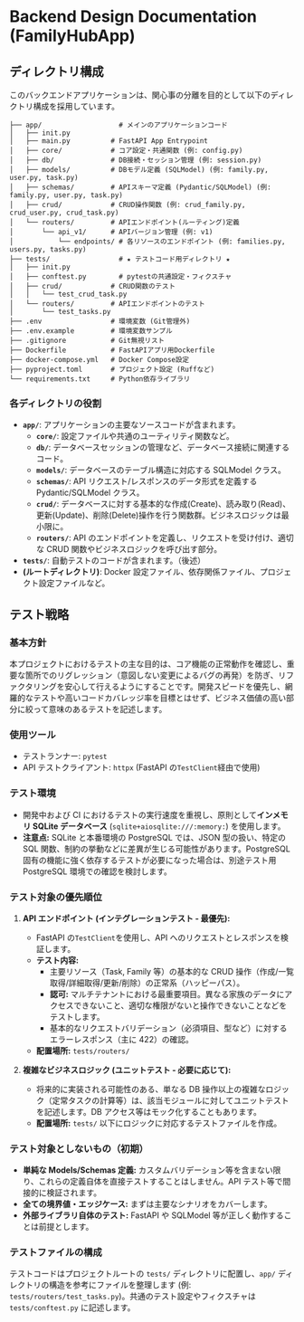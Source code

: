 # Backend Design Documentation (FamilyHubApp)

## ディレクトリ構成

このバックエンドアプリケーションは、関心事の分離を目的として以下のディレクトリ構成を採用しています。

```
├── app/                   # メインのアプリケーションコード
│   ├── init.py
│   ├── main.py          # FastAPI App Entrypoint
│   ├── core/            # コア設定・共通関数 (例: config.py)
│   ├── db/              # DB接続・セッション管理 (例: session.py)
│   ├── models/          # DBモデル定義 (SQLModel) (例: family.py, user.py, task.py)
│   ├── schemas/         # APIスキーマ定義 (Pydantic/SQLModel) (例: family.py, user.py, task.py)
│   ├── crud/            # CRUD操作関数 (例: crud_family.py, crud_user.py, crud_task.py)
│   └── routers/         # APIエンドポイント(ルーティング)定義
│       └── api_v1/      # APIバージョン管理 (例: v1)
│           └── endpoints/ # 各リソースのエンドポイント (例: families.py, users.py, tasks.py)
├── tests/                 # ★ テストコード用ディレクトリ ★
│   ├── init.py
│   ├── conftest.py        # pytestの共通設定・フィクスチャ
│   ├── crud/            # CRUD関数のテスト
│   │   └── test_crud_task.py
│   └── routers/         # APIエンドポイントのテスト
│       └── test_tasks.py
├── .env                 # 環境変数 (Git管理外)
├── .env.example         # 環境変数サンプル
├── .gitignore           # Git無視リスト
├── Dockerfile           # FastAPIアプリ用Dockerfile
├── docker-compose.yml   # Docker Compose設定
├── pyproject.toml       # プロジェクト設定 (Ruffなど)
└── requirements.txt     # Python依存ライブラリ
```

### 各ディレクトリの役割

- **`app/`**: アプリケーションの主要なソースコードが含まれます。
  - **`core/`**: 設定ファイルや共通のユーティリティ関数など。
  - **`db/`**: データベースセッションの管理など、データベース接続に関連するコード。
  - **`models/`**: データベースのテーブル構造に対応する SQLModel クラス。
  - **`schemas/`**: API リクエスト/レスポンスのデータ形式を定義する Pydantic/SQLModel クラス。
  - **`crud/`**: データベースに対する基本的な作成(Create)、読み取り(Read)、更新(Update)、削除(Delete)操作を行う関数群。ビジネスロジックは最小限に。
  - **`routers/`**: API のエンドポイントを定義し、リクエストを受け付け、適切な CRUD 関数やビジネスロジックを呼び出す部分。
- **`tests/`**: 自動テストのコードが含まれます。（後述）
- **(ルートディレクトリ)**: Docker 設定ファイル、依存関係ファイル、プロジェクト設定ファイルなど。

## テスト戦略

### 基本方針

本プロジェクトにおけるテストの主な目的は、コア機能の正常動作を確認し、重要な箇所でのリグレッション（意図しない変更によるバグの再発）を防ぎ、リファクタリングを安心して行えるようにすることです。開発スピードを優先し、網羅的なテストや高いコードカバレッジ率を目標とはせず、ビジネス価値の高い部分に絞って意味のあるテストを記述します。

### 使用ツール

- テストランナー: `pytest`
- API テストクライアント: `httpx` (FastAPI の`TestClient`経由で使用)

### テスト環境

- 開発中および CI におけるテストの実行速度を重視し、原則として**インメモリ SQLite データベース** (`sqlite+aiosqlite:///:memory:`) を使用します。
- **注意点:** SQLite と本番環境の PostgreSQL では、JSON 型の扱い、特定の SQL 関数、制約の挙動などに差異が生じる可能性があります。PostgreSQL 固有の機能に強く依存するテストが必要になった場合は、別途テスト用 PostgreSQL 環境での確認を検討します。

### テスト対象の優先順位

1.  **API エンドポイント (インテグレーションテスト - 最優先):**

    - FastAPI の`TestClient`を使用し、API へのリクエストとレスポンスを検証します。
    - **テスト内容:**
      - 主要リソース（Task, Family 等）の基本的な CRUD 操作（作成/一覧取得/詳細取得/更新/削除）の正常系（ハッピーパス）。
      - **認可:** マルチテナントにおける最重要項目。異なる家族のデータにアクセスできないこと、適切な権限がないと操作できないことなどをテストします。
      - 基本的なリクエストバリデーション（必須項目、型など）に対するエラーレスポンス（主に 422）の確認。
    - **配置場所:** `tests/routers/`

2.  **複雑なビジネスロジック (ユニットテスト - 必要に応じて):**
    - 将来的に実装される可能性のある、単なる DB 操作以上の複雑なロジック（定常タスクの計算等）は、該当モジュールに対してユニットテストを記述します。DB アクセス等はモック化することもあります。
    - **配置場所:** `tests/` 以下にロジックに対応するテストファイルを作成。

### テスト対象としないもの（初期）

- **単純な Models/Schemas 定義:** カスタムバリデーション等を含まない限り、これらの定義自体を直接テストすることはしません。API テスト等で間接的に検証されます。
- **全ての境界値・エッジケース:** まずは主要なシナリオをカバーします。
- **外部ライブラリ自体のテスト:** FastAPI や SQLModel 等が正しく動作することは前提とします。

### テストファイルの構成

テストコードはプロジェクトルートの `tests/` ディレクトリに配置し、`app/` ディレクトリの構造を参考にファイルを整理します (例: `tests/routers/test_tasks.py`)。共通のテスト設定やフィクスチャは `tests/conftest.py` に記述します。
